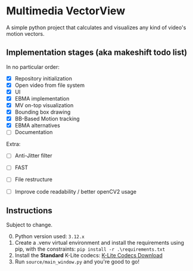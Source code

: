 # Multimedia VectorView

A simple python project that calculates and visualizes any kind of video's motion vectors.



## Implementation stages (aka makeshift todo list)

In no particular order:

- [x] Repository initialization
- [x] Open video from file system
- [x] UI
- [x] EBMA implementation
- [x] MV on-top visualization
- [x] Bounding box drawing
- [x] BB-Based Motion tracking
- [x] EBMA alternatives
- [ ] Documentation

Extra:

- [ ] Anti-Jitter filter
- [ ] FAST
- [ ] File restructure
- [ ] Improve code readability / better openCV2 usage


## Instructions

Subject to change.

0. Python version used: `3.12.x`
1. Create a .venv virtual environment and install the requirements using pip, with the constraints: `pip install -r .\requirements.txt`
2. Install the **Standard** K-Lite codecs: [K-Lite Codecs Download](https://www.codecguide.com/download_kl.htm)
3. Run `source/main_window.py` and you're  good to go!
